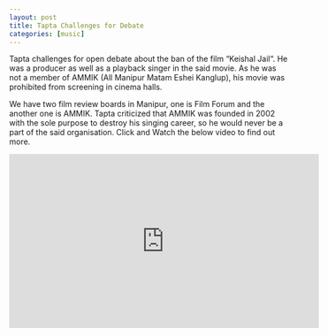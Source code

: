 ```yaml
---
layout: post
title: Tapta Challenges for Debate
categories: [music]
---
```


Tapta challenges for open debate about the ban of the film “Keishal Jail“. He was a producer as well as a playback singer in the said movie.
As he was not a member of AMMIK (All Manipur Matam Eshei Kanglup), his movie was prohibited from screening in cinema halls.

We have two film review boards in Manipur, one is Film Forum and the another one is AMMIK. Tapta criticized that AMMIK was founded in 2002 with the sole purpose to destroy his singing career, so he would never be a part of the said organisation. 
Click and Watch the below video to find out more. 
<iframe width="560" height="315" src="https://www.youtube.com/embed/ym6Lq4hHbes" frameborder="0" allowfullscreen></iframe>
